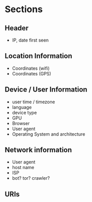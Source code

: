 
# Sections

## Header
- IP, date first seen

## Location Information 
- Coordinates (wifi)
- Coordinates (GPS)

## Device / User Information 
- user time / timezone
- language
- device type
- GPU
- Browser
- User agent
- Operating System and architecture

## Network information 
- User agent
- host name
- ISP 
- bot? tor? crawler? 

## URIs


